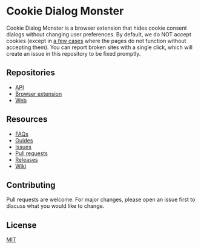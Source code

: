 # Cookie Dialog Monster

Cookie Dialog Monster is a browser extension that hides cookie consent dialogs without changing user preferences. By default, we do NOT accept cookies (except in [a few cases](https://git.wanhose.dev/wanhose/cookie-dialog-monster/src/branch/main/database.json) where the pages do not function without accepting them). You can report broken sites with a single click, which will create an issue in this repository to be fixed promptly.

## Repositories

- [API](/wanhose/cookie-dialog-monster/src/branch/main/packages/api)
- [Browser extension](/wanhose/cookie-dialog-monster/src/branch/main/packages/browser-extension)
- [Web](/wanhose/cookie-dialog-monster/src/branch/main/packages/web)

## Resources

- [FAQs](https://git.wanhose.dev/wanhose/cookie-dialog-monster/wiki/Help-or-issues%3F#faqs)
- [Guides](https://git.wanhose.dev/wanhose/cookie-dialog-monster/wiki/Help-or-issues%3F#guides)
- [Issues](https://git.wanhose.dev/wanhose/cookie-dialog-monster/issues)
- [Pull requests](https://git.wanhose.dev/wanhose/cookie-dialog-monster/pulls)
- [Releases](https://git.wanhose.dev/wanhose/cookie-dialog-monster/releases)
- [Wiki](https://git.wanhose.dev/wanhose/cookie-dialog-monster/wiki/Help-or-issues%3F)

## Contributing

Pull requests are welcome. For major changes, please open an issue first to discuss what you would like to change.

## License

[MIT](https://choosealicense.com/licenses/mit/)
